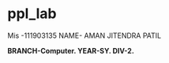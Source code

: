 # ppl_lab
Mis -111903135</b>
NAME- AMAN JITENDRA PATIL<b>
 
BRANCH-Computer.<b>
YEAR-SY.<b>
DIV-2.<b>


